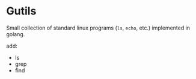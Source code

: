 # Gutils

Small collection of standard linux programs (`ls`, `echo`, etc.) implemented in golang.

add:
  * ls
  * grep
  * find